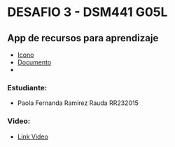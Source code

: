 # DESAFIO 3 - DSM441 G05L
## App de recursos para aprendizaje
- [Icono](https://github.com/PaoRauda/ListaRecursosAprendizaje/blob/master/ListaAprendizaje_Icon.png)
- [Documento](https://github.com/PaoRauda/ListaRecursosAprendizaje/blob/master/Desafio3_DSM.pdf)
- 
### Estudiante:
- Paola Fernanda Ramirez Rauda RR232015

### Video:
- [Link Video](https://drive.google.com/file/d/17K1VUiNuOR7x7QR07WJFwrVdyZGVKWqi/view?usp=sharing)
